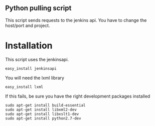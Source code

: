 ## Python pulling script

This script sends requests to the jenkins api.
You have to change the host/port and project.

# Installation

This script uses the jenkinsapi.

    easy_install jenkinsapi

You will need the lxml library

    easy_install lxml
                  
If this fails, be sure you have the right
development packages installed

    sudo apt-get install build-essential
    sudo apt-get install libxml2-dev
    sudo apt-get install libxslt1-dev 
    sudo apt-get install python2.7-dev


